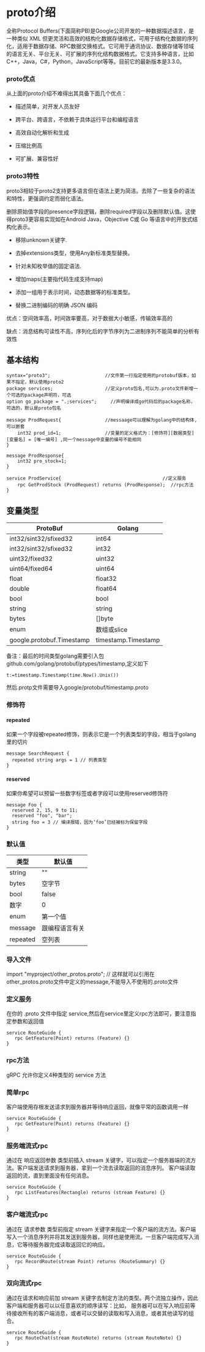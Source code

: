 # proto介绍

全称Protocol Buffers(下面简称PB)是Google公司开发的一种数据描述语言，是一种类似 XML 但更灵活和高效的结构化数据存储格式，可用于结构化数据的序列化，适用于数据存储、RPC数据交换格式。它可用于通讯协议、数据存储等领域的语言无关、平台无关、可扩展的序列化结构数据格式。它支持多种语言，比如C++，Java，C#，Python，JavaScript等等。目前它的最新版本是3.3.0。

### proto优点

从上面的proto介绍不难得出其具备下面几个优点：

- 描述简单，对开发人员友好

- 跨平台、跨语言，不依赖于具体运行平台和编程语言

- 高效自动化解析和生成

- 压缩比例高

- 可扩展、兼容性好

### proto3特性

proto3相较于proto2支持更多语言但在语法上更为简洁。去除了一些复杂的语法和特性，更强调约定而弱化语法。

删除原始值字段的presence字段逻辑，删除required字段以及删除默认值。这使得proto3更容易实现如在Android Java，Objective C或 Go 等语言中的开放式结构化表示。

- 移除unknown关键字.

- 去掉extensions类型，使用Any新标准类型替换。

- 针对未知枚举值的固定语法.

- 增加maps(主要指代码生成支持map)

- 添加一组用于表示时间，动态数据等的标准类型。

- 替换二进制编码的明确 JSON 编码

优点：空间效率高，时间效率要高，对于数据大小敏感，传输效率高的

缺点：消息结构可读性不高，序列化后的字节序列为二进制序列不能简单的分析有效性

## 基本结构
```
syntax="proto3";                    //文件第一行指定使用的protobuf版本，如果不指定，默认使用proto2
package services;                   //定义proto包名,可以为.proto文件新增一个可选的package声明符，可选
option go_package = ".;services";     //声明编译成go代码后的package名称，可选的，默认是proto包名

message ProdRequest{                //messaage可以理解为golang中的结构体,可以嵌套
    int32 prod_id=1;                //变量的定义格式为：[修饰符][数据类型][变量名] = [唯一编号] ,同一个message中变量的编号不能相同
}

message ProdResponse{
    int32 pro_stock=1;
}

service ProdService{                                     //定义服务
    rpc GetProdStock (ProdRequest) returns (ProdResponse);  //rpc方法
}
```

## 变量类型

ProtoBuf  | Golang 
---|---
int32/sint32/sfixed32 | int64
int32/sint32/sfixed32 | int32
uint32/fixed32 | uint32
uint64/fixed64 | uint64
float| float32
double| float64
bool| bool
string| string
bytes| []byte
enum| 数组或slice
google.protobuf.Timestamp| timestamp.Timestamp

备注：最后的时间类型golang需要引入包github.com/golang/protobuf/ptypes/timestamp,定义如下
```
t:=timestamp.Timestamp(time.Now().Unix())
```
然后.protp文件需要导入google/protobuf/timestamp.proto

### 修饰符

#### repeated

如果一个字段被repeated修饰，则表示它是一个列表类型的字段，相当于golang里的切片
```
message SearchRequest {
  repeated string args = 1 // 列表类型
}
```
#### reserved
如果你希望可以预留一些数字标签或者字段可以使用reserved修饰符

```
message Foo {
  reserved 2, 15, 9 to 11;
  reserved "foo", "bar";
  string foo = 3 // 编译报错，因为‘foo’已经被标为保留字段
}
```
### 默认值


类型  | 默认值 
---|---
string| ""
bytes| 空字节
bool| false
数字| 0
enum| 第一个值
message| 跟编程语言有关
repeated| 空列表


### 导入文件

import "myproject/other_protos.proto"; // 这样就可以引用在other_protos.proto文件中定义的message,不能导入不使用的.proto文件

### 定义服务
在你的 .proto 文件中指定 service,然后在service里定义rpc方法即可，要注意指定参数和返回值

```
service RouteGuide {
   rpc GetFeature(Point) returns (Feature) {}
}
```

### rpc方法
gRPC 允许你定义4种类型的 service 方法

### 简单rpc
客户端使用存根发送请求到服务器并等待响应返回，就像平常的函数调用一样

```
service RouteGuide {
   rpc GetFeature(Point) returns (Feature) {}
}
```

### 服务端流式rpc
通过在 响应返回参数 类型前插入 stream 关键字，可以指定一个服务器端的流方法。客户端发送请求到服务器，拿到一个流去读取返回的消息序列。 客户端读取返回的流，直到里面没有任何消息。

```
service RouteGuide {
   rpc ListFeatures(Rectangle) returns (stream Feature) {}
}
```

### 客户端流式rpc
通过在 请求参数 类型前指定 stream 关键字来指定一个客户端的流方法。客户端写入一个消息序列并将其发送到服务器，同样也是使用流。一旦客户端完成写入消息，它等待服务器完成读取返回它的响应。

```
service RouteGuide {
   rpc RecordRoute(stream Point) returns (RouteSummary) {}
}
```

### 双向流式rpc
通过在请求和响应前加 stream 关键字去制定方法的类型。两个流独立操作，因此客户端和服务器可以以任意喜欢的顺序读写：比如， 服务器可以在写入响应前等待接收所有的客户端消息，或者可以交替的读取和写入消息，或者其他读写的组合。
```
service RouteGuide {
   rpc RouteChat(stream RouteNote) returns (stream RouteNote) {}
}
```

